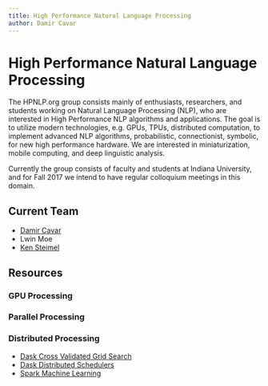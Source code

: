 ```yaml
---
title: High Performance Natural Language Processing
author: Damir Cavar
---
```

# High Performance Natural Language Processing

The HPNLP.org group consists mainly of enthusiasts, researchers, and students working on Natural
Language Processing (NLP), who are interested in High Performance NLP algorithms and applications.
The goal is to utilize modern technologies, e.g. GPUs, TPUs, distributed computation, to implement advanced
NLP algorithms, probabilistic, connectionist, symbolic, for new high performance hardware. We are interested
in miniaturization, mobile computing, and deep linguistic analysis.

Currently the group consists of faculty and students at Indiana University, and for Fall 2017 we intend to
have regular colloquium meetings in this domain.


## Current Team

- [Damir Cavar](http://damir.cavar.me/)
- Lwin Moe
- [Ken Steimel](http://ksteimel.duckdns.org)

## Resources
### GPU Processing
### Parallel Processing
### Distributed Processing
- [Dask Cross Validated Grid Search](http://dask-searchcv.readthedocs.io/en/latest/)
- [Dask Distributed Schedulers](https://distributed.readthedocs.io/en/latest/setup.html)
- [Spark Machine Learning](https://www.datacamp.com/community/tutorials/apache-spark-tutorial-machine-learning#model)
